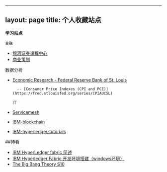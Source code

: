 ---
layout: page
title: 个人收藏站点
--


**学习站点**

    金融

- [银河证券课程中心](http://chinastock.21tb.com)
- [商业策划](http://sim.cesim.cn)

数据分析
- [Economic Research - Federal Reserve Bank of St. Louis](https://research.stlouisfed.org/)
        
        -- [Consumer Price Indexes (CPI and PCE)](https://fred.stlouisfed.org/series/CPIAUCSL)


    IT
- [Servicemesh](http://www.servicemesh.cn/)
- [IBM-blockchain](https://www.ibm.com/blockchain)
- [IBM-hyperledger-tutorials](http://hyperledger-fabric.readthedocs.io/en/latest/tutorials.html)
    

##待看

- [IBM HyperLedger fabric 简述](http://www.8btc.com/ibm-hyperledger-fabric)
- [IBM Hyperledger Fabric 开发环境搭建（windows环境）](http://blog.csdn.net/vinsuan1993/article/details/73725976)
- [The Big Bang Theory S10](http://cn163.net/archives/23809/)

